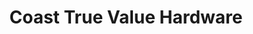 ---
title: "Coast True Value Hardware"
url: /fort-bragg/coast-true-value-hardware/
shop: Eisenwaren
---